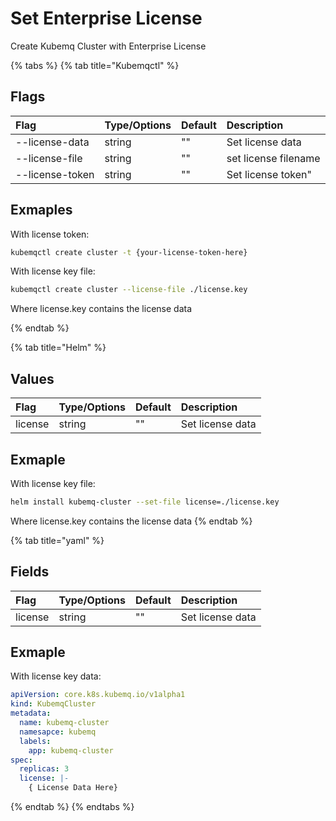 # Set Enterprise License

Create Kubemq Cluster with Enterprise License

{% tabs %}
{% tab title="Kubemqctl" %}
## Flags

| Flag | Type/Options | Default | Description |
| :--- | :--- | :--- | :--- |
| --license-data | string | ""|Set license data |
| --license-file | string | "" |set license filename |
| --license-token | string |"" |Set license token" |

## Exmaples

With license token:

```bash
kubemqctl create cluster -t {your-license-token-here}
```
With license key file:

```bash
kubemqctl create cluster --license-file ./license.key
```
Where license.key contains the license data

{% endtab %}

{% tab title="Helm" %}

## Values

| Flag | Type/Options | Default | Description |
| :--- | :--- | :--- | :--- |
| license | string | ""|Set license data |

## Exmaple

With license key file:
```bash
helm install kubemq-cluster --set-file license=./license.key
```
Where license.key contains the license data
{% endtab %}

{% tab title="yaml" %}

## Fields

| Flag | Type/Options | Default | Description |
| :--- | :--- | :--- | :--- |
| license | string | ""|Set license data |

## Exmaple

With license key data:
```yaml
apiVersion: core.k8s.kubemq.io/v1alpha1
kind: KubemqCluster
metadata:
  name: kubemq-cluster
  namesapce: kubemq
  labels:
    app: kubemq-cluster
spec:
  replicas: 3
  license: |-
    { License Data Here}
```
{% endtab %}
{% endtabs %}

